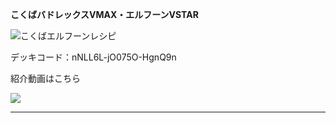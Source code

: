 __こくばバドレックスVMAX・エルフーンVSTAR__

![こくばエルフーンレシピ](https://i.imgur.com/jFZPMmE.png)

デッキコード：nNLL6L-jO075O-HgnQ9n

紹介動画はこちら

[![](https://img.youtube.com/vi/nvWrA5WeYXs/0.jpg)](https://www.youtube.com/watch?v=nvWrA5WeYXs)

***
<!-- 
__ドラパルトルナアーラ__

![ドラルナレシピ](https://i.imgur.com/xav14p5.png)

デッキコード：MpySUS-YJxSvS-MyU3yp

紹介動画はこちら

[![](https://img.youtube.com/vi/7jHWvFVzMnM/0.jpg)](https://www.youtube.com/watch?v=7jHWvFVzMnM)
-->
